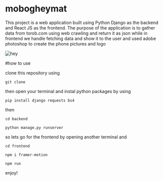 # mobogheymat


This project is a web application built using Python Django as the backend and React JS as the frontend. The purpose of the application is to gather data from torob.com using web crawling and return it as json while in frontend we handle fetching data and show it to the user and used adobe photoshop to create the phone pictures and logo 


![hey](https://i.postimg.cc/bYWg8Qgf/image.png)


#how to use 

clone this repository using
```
git clone
```

then open your terminal and instal python packages by using
```
pip install django requests bs4
```
then
```
cd backend
```
```
python manage.py runserver
```
so lets go for the frontend by opening another terminal and
```
cd frontend
```
```
npm i framer-motion
```
```
npm run
```

enjoy!
